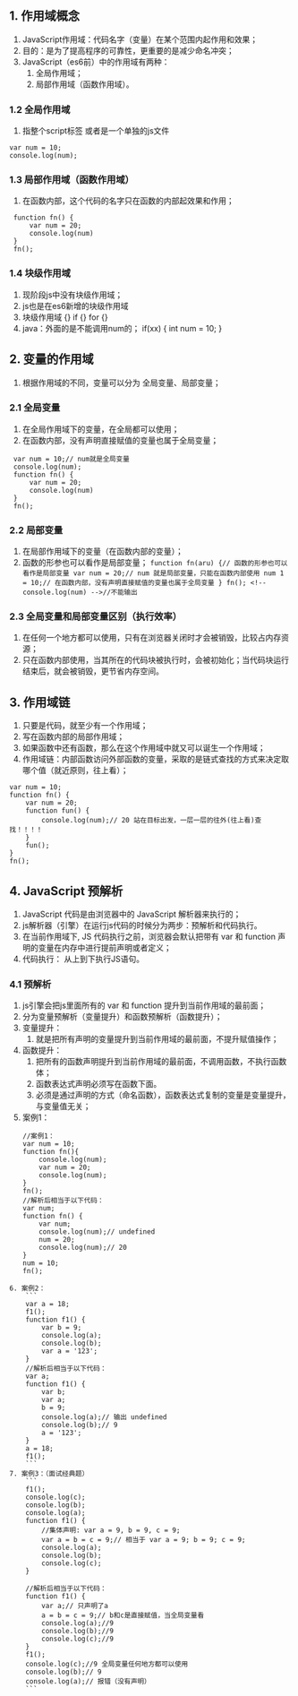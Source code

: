 ## 1. 作用域概念
1. JavaScript作用域：代码名字（变量）在某个范围内起作用和效果；
2. 目的：是为了提高程序的可靠性，更重要的是减少命名冲突；
3. JavaScript（es6前）中的作用域有两种：
   1. 全局作用域；
   2. 局部作用域（函数作用域）。
### 1.2 全局作用域
   1. 指整个script标签 或者是一个单独的js文件
   ```
   var num = 10;
   console.log(num);
   ```
### 1.3 局部作用域（函数作用域）
   1. 在函数内部，这个代码的名字只在函数的内部起效果和作用；
   ```
    function fn() {
        var num = 20;
        console.log(num)
    }
    fn();
   ```
### 1.4 块级作用域
1. 现阶段js中没有块级作用域；
2. js也是在es6新增的块级作用域
3. 块级作用域 {} if {}  for {}
4. java：外面的是不能调用num的；
if(xx) {
    int num = 10;
}
## 2. 变量的作用域
1. 根据作用域的不同，变量可以分为 全局变量、局部变量；
### 2.1 全局变量
   1. 在全局作用域下的变量，在全局都可以使用；
   2. 在函数内部，没有声明直接赋值的变量也属于全局变量；
   ```
    var num = 10;// num就是全局变量
    console.log(num); 
    function fn() {
        var num = 20;
        console.log(num)
    }
    fn();
   ```
### 2.2 局部变量
   1. 在局部作用域下的变量（在函数内部的变量）；
   2. 函数的形参也可以看作是局部变量；
    ```
    function fn(aru) {// 函数的形参也可以看作是局部变量
        var num = 20;// num 就是局部变量，只能在函数内部使用
        num 1 = 10;// 在函数内部，没有声明直接赋值的变量也属于全局变量
    }
    fn();
    <!-- console.log(num) -->//不能输出
    ```
### 2.3 全局变量和局部变量区别（执行效率）
   1. 在任何一个地方都可以使用，只有在浏览器关闭时才会被销毁，比较占内存资源；
   2. 只在函数内部使用，当其所在的代码块被执行时，会被初始化；当代码块运行结束后，就会被销毁，更节省内存空间。
## 3. 作用域链
1. 只要是代码，就至少有一个作用域；
2. 写在函数内部的局部作用域；
3. 如果函数中还有函数，那么在这个作用域中就又可以诞生一个作用域；
4. 作用域链：内部函数访问外部函数的变量，采取的是链式查找的方式来决定取哪个值（就近原则，往上看）；
```
var num = 10;
function fn() {
    var num = 20;
    function fun() {
        console.log(num);// 20 站在目标出发，一层一层的往外(往上看)查找！！！！
    }
    fun();
}
fn();
```
## 4. JavaScript 预解析
1. JavaScript 代码是由浏览器中的 JavaScript 解析器来执行的；
2. js解析器（引擎）在运行js代码的时候分为两步：预解析和代码执行。
3. 在当前作用域下, JS 代码执行之前，浏览器会默认把带有 var 和 function 声明的变量在内存中进行提前声明或者定义；
4. 代码执行： 从上到下执行JS语句。
### 4.1 预解析
   1. js引擎会把js里面所有的 var 和 function 提升到当前作用域的最前面；
   2. 分为变量预解析（变量提升）和函数预解析（函数提升）；
   3. 变量提升：
       1. 就是把所有声明的变量提升到当前作用域的最前面，不提升赋值操作；
   4. 函数提升：
       1. 把所有的函数声明提升到当前作用域的最前面，不调用函数，不执行函数体；
       2. 函数表达式声明必须写在函数下面。
       3. 必须是通过声明的方式（命名函数），函数表达式复制的变量是变量提升，与变量值无关；
   5. 案例1：
        ```
        //案例1：
        var num = 10;
        function fn(){
            console.log(num);
            var num = 20;
            console.log(num);
        } 
        fn();
        //解析后相当于以下代码：
        var num;
        function fn() {
            var num;
            console.log(num);// undefined
            num = 20;
            console.log(num);// 20
        }
        num = 10;
        fn();
        ```
    6. 案例2：
        ```
        var a = 18;
        f1();
        function f1() {
            var b = 9;
            console.log(a);
            console.log(b);
            var a = '123';
        }
        //解析后相当于以下代码：
        var a;
        function f1() {
            var b;
            var a;
            b = 9;
            console.log(a);// 输出 undefined
            console.log(b);// 9
            a = '123';
        }
        a = 18;
        f1();
        ```
    7. 案例3：（面试经典题）
        ```
        f1();
        console.log(c);
        console.log(b);
        console.log(a);
        function f1() {  
            //集体声明: var a = 9, b = 9, c = 9;
            var a = b = c = 9;// 相当于 var a = 9; b = 9; c = 9;
            console.log(a);
            console.log(b);
            console.log(c);
        }

        //解析后相当于以下代码：
        function f1() {
            var a;// 只声明了a
            a = b = c = 9;// b和c是直接赋值，当全局变量看
            console.log(a);//9
            console.log(b);//9
            console.log(c);//9
        }
        f1();
        console.log(c);//9 全局变量任何地方都可以使用
        console.log(b);// 9
        console.log(a);// 报错（没有声明）
        ```

